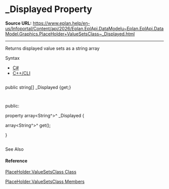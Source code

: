 # _Displayed Property

**Source URL:** https://www.eplan.help/en-us/Infoportal/Content/api/2026/Eplan.EplApi.DataModelu~Eplan.EplApi.DataModel.Graphics.PlaceHolder+ValueSetsClass~_Displayed.html

---

Returns displayed value sets as a string array

Syntax

- [C#](#i-syntax-CS)
- [C++/CLI](#i-syntax-CPP2005)

```
```
public string[] _Displayed {get;}
```
```

```
```
public:
property array<String^>^ _Displayed {
   array<String^>^ get();
}
```
```



See Also

#### Reference

[PlaceHolder.ValueSetsClass Class](Eplan.EplApi.DataModelu~Eplan.EplApi.DataModel.Graphics.PlaceHolder+ValueSetsClass.html)
  
[PlaceHolder.ValueSetsClass Members](Eplan.EplApi.DataModelu~Eplan.EplApi.DataModel.Graphics.PlaceHolder+ValueSetsClass_members.html)